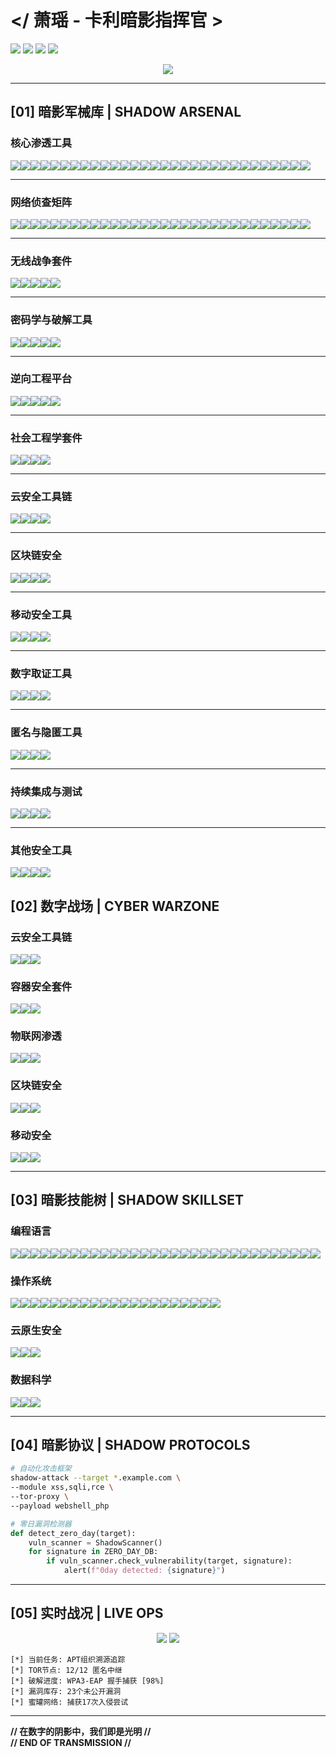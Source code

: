 # </ 萧瑶 - 卡利暗影指挥官 >
![](https://img.shields.io/badge/KALI_2023.4-PURPLE_OPERATIVE-8A2BE2?style=for-the-badge&logo=kali-linux&logoColor=white)
![](https://img.shields.io/badge/SECURITY-LEVEL_BLACK-000000?style=for-the-badge&logo=securityscorecard)
![](https://img.shields.io/badge/APT-HUNTER-FF0000?style=for-the-badge&logo=antivirus)
![](https://img.shields.io/badge/THREAT--CON-DELTA-8A2BE2?style=for-the-badge&logo=hackerone)

<div align="center">
  <img src="https://github-profile-trophy.vercel.app/?username=xiaoyao&theme=radical&no-frame=true&row=1&column=7" />
</div>

---

## [01] 暗影军械库 | SHADOW ARSENAL
### **核心渗透工具** 
<img src="https://img.shields.io/badge/Metasploit-E34F26?logo=metasploit&logoColor=white" /><img src="https://img.shields.io/badge/Cobalt_Strike-FF6F00?logo=cobaltstrike" /><img src="https://img.shields.io/badge/Sqlmap-FFA500?logo=sqlmap" /><img src="https://img.shields.io/badge/Burp_Suite-FF6347?logo=burp-suite" /><img src="https://img.shields.io/badge/Responder-8A2BE2?logo=terminal" /><img src="https://img.shields.io/badge/BeEF-FF0000?logo=beef" /><img src="https://img.shields.io/badge/Armitage-00BFFF?logo=armitage" /><img src="https://img.shields.io/badge/Netsparker-4B0082?logo=netsparker" /><img src="https://img.shields.io/badge/OWASP_ZAP-8B0000?logo=owasp-zap" /><img src="https://img.shields.io/badge/Nessus-00FF00?logo=tenable" /><img src="https://img.shields.io/badge/Nexpose-228B22?logo=rapid7" /><img src="https://img.shields.io/badge/Canvas-FF4500?logo=immunitysec" /><img src="https://img.shields.io/badge/Core_Impact-000080?logo=core-security" /><img src="https://img.shields.io/badge/PowerSploit-8A2BE2?logo=powershell" /><img src="https://img.shields.io/badge/Empire-FFD700?logo=empire" /><img src="https://img.shields.io/badge/Veil-Framework-808080?logo=veil" /><img src="https://img.shields.io/badge/Commix-00FFFF?logo=commix" /><img src="https://img.shields.io/badge/W3af-4B275F?logo=w3af" /><img src="https://img.shields.io/badge/Arachni-9999FF?logo=arachni" /><img src="https://img.shields.io/badge/WebInspect-008080?logo=hp" /><img src="https://img.shields.io/badge/AppScan-8A2BE2?logo=hcl" /><img src="https://img.shields.io/badge/Acunetix-00FF00?logo=acunetix" /><img src="https://img.shields.io/badge/BeEF_XSS-FF0000?logo=beef" /><img src="https://img.shields.io/badge/NetRipper-FF6F00?logo=netripper" /><img src="https://img.shields.io/badge/Responder_LLMNR-8B008B?logo=responder" /><img src="https://img.shields.io/badge/DeathStar-000000?logo=death-star" /><img src="https://img.shields.io/badge/BloodHound-FF6347?logo=bloodhound" /><img src="https://img.shields.io/badge/LaZagne-00BFFF?logo=lazagne" /><img src="https://img.shields.io/badge/Mimikatz-228B22?logo=mimikatz" /><img src="https://img.shields.io/badge/Responder_SMB-8A2BE2?logo=smb" />

---

### **网络侦查矩阵** 
<img src="https://img.shields.io/badge/Nmap-0E8A16?logo=nmap" /><img src="https://img.shields.io/badge/Masscan-00FF00?logo=network" /><img src="https://img.shields.io/badge/Zenmap-228B22?logo=zenmap" /><img src="https://img.shields.io/badge/Netdiscover-8B0000?logo=gnu-netcat" /><img src="https://img.shields.io/badge/Shodan-000000?logo=shodan" /><img src="https://img.shields.io/badge/Recon--ng-8A2BE2?logo=recon-ng" /><img src="https://img.shields.io/badge/SpiderFoot-FF4500?logo=spiderfoot" /><img src="https://img.shields.io/badge/Maltego-4B0082?logo=maltego" /><img src="https://img.shields.io/badge/theHarvester-000080?logo=theharvester" /><img src="https://img.shields.io/badge/Amass-8A2BE2?logo=amass" /><img src="https://img.shields.io/badge/Sublist3r-FFD700?logo=sublist3r" /><img src="https://img.shields.io/badge/DNSenum-808080?logo=dns" /><img src="https://img.shields.io/badge/DNSrecon-00FFFF?logo=dns" /><img src="https://img.shields.io/badge/FOCA-4B275F?logo=foca" /><img src="https://img.shields.io/badge/ARIN-9999FF?logo=arin" /><img src="https://img.shields.io/badge/RIPE-008080?logo=ripe" /><img src="https://img.shields.io/badge/Whois-8A2BE2?logo=whois" /><img src="https://img.shields.io/badge/WhatWeb-00FF00?logo=whatweb" /><img src="https://img.shields.io/badge/WafW00f-FF0000?logo=wafw00f" /><img src="https://img.shields.io/badge/GoBuster-FF6F00?logo=gobuster" /><img src="https://img.shields.io/badge/DirBuster-8B008B?logo=dirbuster" /><img src="https://img.shields.io/badge/Httprobe-000000?logo=httprobe" /><img src="https://img.shields.io/badge/Naabu-FF6347?logo=naabu" /><img src="https://img.shields.io/badge/CloudMapper-00BFFF?logo=cloudmapper" /><img src="https://img.shields.io/badge/Aquatone-228B22?logo=aquatone" /><img src="https://img.shields.io/badge/Censys-8A2BE2?logo=censys" /><img src="https://img.shields.io/badge/CloudFrontier-00FF00?logo=cloudfrontier" /><img src="https://img.shields.io/badge/CloudSnare-FF4500?logo=cloudsnare" /><img src="https://img.shields.io/badge/CloudSploit-4B0082?logo=cloudsploit" /><img src="https://img.shields.io/badge/CloudTracker-000080?logo=cloudtracker" />

---

### **无线战争套件** 
<img src="https://img.shields.io/badge/Aircrack--ng-8B008B?logo=wifi" /><img src="https://img.shields.io/badge/Reaver-FF4500?logo=raspberry-pi" /><img src="https://img.shields.io/badge/Wifite-4B0082?logo=gnu" /><img src="https://img.shields.io/badge/Kismet-000080?logo=signal" /><img src="https://img.shields.io/badge/Fern_Wifi_Cracker-228B22?logo=fern" />

---

### **密码学与破解工具** 
<img src="https://img.shields.io/badge/JohnTheRipper-FFD700?logo=john-the-ripper" /><img src="https://img.shields.io/badge/Hashcat-00BFFF?logo=hashicorp" /><img src="https://img.shields.io/badge/Crunch-808080?logo=terminal" /><img src="https://img.shields.io/badge/RainbowCrack-00FFFF?logo=rainbow" /><img src="https://img.shields.io/badge/Hydra-FF6347?logo=hydra" />

---

### **逆向工程平台** 
<img src="https://img.shields.io/badge/Ghidra-4B275F?logo=ghidra" /><img src="https://img.shields.io/badge/IDA_Pro-9999FF?logo=ida-pro" /><img src="https://img.shields.io/badge/Radare2-008080?logo=radare2" /><img src="https://img.shields.io/badge/Binary_Ninja-8A2BE2?logo=binary-ninja" /><img src="https://img.shields.io/badge/Immunity_Debugger-00FF00?logo=immunity-debugger" />

---

### **社会工程学套件** 
<img src="https://img.shields.io/badge/SEToolkit-8A2BE2?logo=shell" /><img src="https://img.shields.io/badge/King_Phisher-FF4500?logo=king-phisher" /><img src="https://img.shields.io/badge/Gophish-00FF00?logo=gophish" /><img src="https://img.shields.io/badge/Evilginx2-000000?logo=nginx" />

---

### **云安全工具链** 
<img src="https://img.shields.io/badge/Pacu-FF6F00?logo=amazon-aws" /><img src="https://img.shields.io/badge/Cloudsploit-00BFFF?logo=cloudsploit" /><img src="https://img.shields.io/badge/ScoutSuite-228B22?logo=scoutsuite" /><img src="https://img.shields.io/badge/S3Scanner-8A2BE2?logo=amazon-s3" />

---

### **区块链安全** 
<img src="https://img.shields.io/badge/Mythril-000000?logo=mythril" /><img src="https://img.shields.io/badge/Slither-8A2BE2?logo=slither" /><img src="https://img.shields.io/badge/Ethlint-00BFFF?logo=ethereum" /><img src="https://img.shields.io/badge/Octopus-FF4500?logo=octopus-deploy" />

---

### **移动安全工具** 
<img src="https://img.shields.io/badge/MobSF-FF6F00?logo=mobsf" /><img src="https://img.shields.io/badge/Frida-000000?logo=frida" /><img src="https://img.shields.io/badge/APKTool-00FF00?logo=android" /><img src="https://img.shields.io/badge/Jadx-8A2BE2?logo=jadx" />

---

### **数字取证工具** 
<img src="https://img.shields.io/badge/Autopsy-228B22?logo=autopsy" /><img
src="https://img.shields.io/badge/Volatility-00BFFF?logo=volatility" /><img src="https://img.shields.io/badge/Binwalk-FF4500?logo=binary" /><img src="https://img.shields.io/badge/Foremost-8B0000?logo=file" />

---

### **匿名与隐匿工具** 
<img src="https://img.shields.io/badge/Tor-7D4698?logo=tor-project" /><img src="https://img.shields.io/badge/Proxychains-8A2BE2?logo=link" /><img src="https://img.shields.io/badge/Anonsurf-4B0082?logo=anonymous" /><img src="https://img.shields.io/badge/Macchanger-000080?logo=apple" />

---

### **持续集成与测试** 
<img src="https://img.shields.io/badge/Travis_CI-3EAAAF?logo=travis-ci" /><img src="https://img.shields.io/badge/Codecov-F01F7A?logo=codecov" /><img src="https://img.shields.io/badge/Jest-C21325?logo=jest" /><img src="https://img.shields.io/badge/Mocha-8A2BE2?logo=mocha" />

---

### **其他安全工具** 
<img src="https://img.shields.io/badge/Wireshark-1679A7?logo=wireshark" /><img src="https://img.shields.io/badge/Zeek-FF0000?logo=zeek" /><img src="https://img.shields.io/badge/Snort-8A2BE2?logo=snort" /><img src="https://img.shields.io/badge/OSSEC-228B22?logo=ossec" />

## [02] 数字战场 | CYBER WARZONE

### 云安全工具链
<img src="https://img.shields.io/badge/Pacu-FF6F00?style=flat-square&logo=amazon-aws" /><img src="https://img.shields.io/badge/Cloudsploit-00BFFF?style=flat-square&logo=cloudsploit" /><img src="https://img.shields.io/badge/ScoutSuite-228B22?style=flat-square&logo=scoutsuite" />

### 容器安全套件
<img src="https://img.shields.io/badge/Trivy-00FFFF?style=flat-square&logo=trivy" /><img src="https://img.shields.io/badge/Clair-8A2BE2?style=flat-square&logo=clair" /><img src="https://img.shields.io/badge/Docker_Bench-00BFFF?style=flat-square&logo=docker" />

### 物联网渗透
<img src="https://img.shields.io/badge/Routersploit-FF0000?style=flat-square&logo=routersploit" /><img src="https://img.shields.io/badge/ATSCAN-8A2BE2?style=flat-square&logo=atscan" /><img src="https://img.shields.io/badge/IoT_Seeker-00FF00?style=flat-square&logo=iot" />

### 区块链安全
<img src="https://img.shields.io/badge/Mythril-000000?style=flat-square&logo=mythril" /><img src="https://img.shields.io/badge/Slither-8A2BE2?style=flat-square&logo=slither" /><img src="https://img.shields.io/badge/Ethlint-00BFFF?style=flat-square&logo=ethereum" />

### 移动安全
<img src="https://img.shields.io/badge/MobSF-FF6F00?style=flat-square&logo=mobsf" /><img src="https://img.shields.io/badge/Frida-000000?style=flat-square&logo=frida" /><img src="https://img.shields.io/badge/APKTool-00FF00?style=flat-square&logo=android" />

---

## [03] 暗影技能树 | SHADOW SKILLSET

### 编程语言
<img src="https://img.shields.io/badge/Python-3776AB?style=flat-square&logo=python" /><img src="https://img.shields.io/badge/Go-00ADD8?style=flat-square&logo=go" /><img src="https://img.shields.io/badge/Rust-000000?style=flat-square&logo=rust" /><img src="https://img.shields.io/badge/C-00599C?style=flat-square&logo=c" /><img src="https://img.shields.io/badge/Assembly-6E4C13?style=flat-square&logo=assembly" /><img src="https://img.shields.io/badge/Java-007396?style=flat-square&logo=java" /><img src="https://img.shields.io/badge/JavaScript-F7DF1E?style=flat-square&logo=javascript" /><img src="https://img.shields.io/badge/C++-00599C?style=flat-square&logo=c-plus-plus" /><img src="https://img.shields.io/badge/C#-239120?style=flat-square&logo=c-sharp" /><img src="https://img.shields.io/badge/Ruby-CC342D?style=flat-square&logo=ruby" /><img src="https://img.shields.io/badge/Swift-FFAC1C?style=flat-square&logo=swift" /><img src="https://img.shields.io/badge/Kotlin-7F52FF?style=flat-square&logo=kotlin" /><img src="https://img.shields.io/badge/PHP-777777?style=flat-square&logo=php" /><img src="https://img.shields.io/badge/Perl-39457E?style=flat-square&logo=perl" /><img src="https://img.shields.io/badge/R-276DC3?style=flat-square&logo=r-project" /><img src="https://img.shields.io/badge/TypeScript-3178C6?style=flat-square&logo=typescript" /><img src="https://img.shields.io/badge/Dart-0175C2?style=flat-square&logo=dart" /><img src="https://img.shields.io/badge/Lua-3B82F6?style=flat-square&logo=lua" /><img src="https://img.shields.io/badge/Shell-89E051?style=flat-square&logo=gnu" /><img src="https://img.shields.io/badge/Zig-7DCFFD?style=flat-square&logo=zig" /><img src="https://img.shields.io/badge/Nim-1D334C?style=flat-square&logo=nim" /><img src="https://img.shields.io/badge/Crystal-00B8DB?style=flat-square&logo=crystal-lang" /><img src="https://img.shields.io/badge/Vlang-000000?style=flat-square&logo=vlang" /><img src="https://img.shields.io/badge/Clojure-591482?style=flat-square&logo=clojure" /><img src="https://img.shields.io/badge/Haskell-5E5086?style=flat-square&logo=haskell" /><img src="https://img.shields.io/badge/OCaml-3465A1?style=flat-square&logo=ocaml" /><img src="https://img.shields.io/badge/Julia-19804F?style=flat-square&logo=julia" /><img src="https://img.shields.io/badge/Elixir-86735E?style=flat-square&logo=elixir" /><img src="https://img.shields.io/badge/Groovy-5AA55A?style=flat-square&logo=groovy" /><img src="https://img.shields.io/badge/Scala-585858?style=flat-square&logo=scala" /><img src="https://img.shields.io/badge/PowerShell-007ACC?style=flat-square&logo=powershell" />
### 操作系统
<img src="https://img.shields.io/badge/Kali_Linux-557C94?style=flat-square&logo=kali-linux" /><img src="https://img.shields.io/badge/Parrot_Security-FF0000?style=flat-square&logo=parrot-security" /><img src="https://img.shields.io/badge/BlackArch-000000?style=flat-square&logo=blackarch" /><img src="https://img.shields.io/badge/Ubuntu-E95420?style=flat-square&logo=ubuntu" /><img src="https://img.shields.io/badge/Debian-D94A38?style=flat-square&logo=debian" /><img src="https://img.shields.io/badge/Fedora-0057AE?style=flat-square&logo=fedora" /><img src="https://img.shields.io/badge/Arch_Linux-000000?style=flat-square&logo=arch-linux" /><img src="https://img.shields.io/badge/Windows-0078D7?style=flat-square&logo=windows" /><img src="https://img.shields.io/badge/macOS-7B68EE?style=flat-square&logo=apple" /><img src="https://img.shields.io/badge/Linux_Mint-3E8BBA?style=flat-square&logo=linux-mint" /><img src="https://img.shields.io/badge/CentOS-002F5C?style=flat-square&logo=centos" /><img src="https://img.shields.io/badge/openSUSE-4FC4E0?style=flat-square&logo=opensuse" /><img src="https://img.shields.io/badge/FreeBSD-003868?style=flat-square&logo=freebsd" /><img src="https://img.shields.io/badge/UOS-3399FF?style=flat-square&logo=uos" /><img src="https://img.shields.io/badge/银河麒麟-002E63?style=flat-square&logo=kylin" /><img src="https://img.shields.io/badge/鸿蒙-HarmonyOS-1D78FF?style=flat-square&logo=harmonyos" /><img src="https://img.shields.io/badge/openEuler-000000?style=flat-square&logo=open-euler" /><img src="https://img.shields.io/badge/AliOS-369BFF?style=flat-square&logo=alios" /><img src="https://img.shields.io/badge/PhoenixOS-FF0000?style=flat-square&logo=phoenixos" /><img src="https://img.shields.io/badge/Android-1976D2?style=flat-square&logo=android" /><img src="https://img.shields.io/badge/iOS-007AFF?style=flat-square&logo=ios" />
### 云原生安全
<img src="https://img.shields.io/badge/Kubernetes-326CE5?style=flat-square&logo=kubernetes" /><img src="https://img.shields.io/badge/Helm-0F1689?style=flat-square&logo=helm" /><img src="https://img.shields.io/badge/Ansible-EE0000?style=flat-square&logo=ansible" />

### 数据科学
<img src="https://img.shields.io/badge/Pandas-150458?style=flat-square&logo=pandas" /><img src="https://img.shields.io/badge/NumPy-013243?style=flat-square&logo=numpy" /><img src="https://img.shields.io/badge/Matplotlib-11557C?style=flat-square&logo=matplotlib" />

---

## [04] 暗影协议 | SHADOW PROTOCOLS

```bash
# 自动化攻击框架
shadow-attack --target *.example.com \
--module xss,sqli,rce \
--tor-proxy \
--payload webshell_php
```

```python
# 零日漏洞检测器
def detect_zero_day(target):
    vuln_scanner = ShadowScanner()
    for signature in ZERO_DAY_DB:
        if vuln_scanner.check_vulnerability(target, signature):
            alert(f"0day detected: {signature}")
```

---

## [05] 实时战况 | LIVE OPS

<div align="center">
  <img src="https://github-readme-stats.vercel.app/api?username=ADA-XiaoYao&show_icons=true&theme=radical" />
  <img src="https://github-readme-streak-stats.herokuapp.com/?user=ADA-XiaoYao&theme=radical" />
</div>

```
[*] 当前任务: APT组织溯源追踪
[*] TOR节点: 12/12 匿名中继
[*] 破解进度: WPA3-EAP 握手捕获 [98%]
[*] 漏洞库存: 23个未公开漏洞
[*] 蜜罐网络: 捕获17次入侵尝试
```

---

**// 在数字的阴影中，我们即是光明 //**  
**// END OF TRANSMISSION //**
